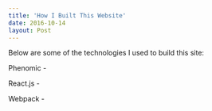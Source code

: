 ```yaml
---
title: 'How I Built This Website'
date: 2016-10-14
layout: Post
---
```


Below are some of the technologies I used to build this site: 

Phenomic - 

React.js - 

Webpack - 
